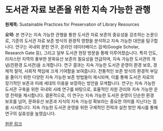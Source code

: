# 도서관 자료 보존을 위한 지속 가능한 관행

**원제목:** Sustainable Practices for Preservation of Library Resources

**요약:** 본 연구는 지속 가능한 관행을 통한 도서관 자료 보존의 중요성을 강조하는 논문으로, 기존의 도서관 자료 보존 방식의 환경적 영향을 분석하고 지속 가능한 대안을 탐구합니다.  연구는 국내외 문헌 연구, 온라인 데이터베이스 검색(Google Scholar, Research Gate 등), 그리고 일부 도서관 현장 방문을 통해 이루어졌습니다.  특히 인도, 라자스탄 지역의 풍부한 문화유산 보존의 필요성을 언급하며, 지속 가능한 도서관의 개념(친환경 도서관)을 소개합니다.  연구 결과는 지속 가능한 도서관 운영이 환경 보호, 경제적 절약, 사회적 책임에 크게 기여함을 보여줍니다.  전통적인 보존 방식의 환경적 부담을 줄이기 위한 다양한 지속 가능한 보존 방법들이 제시되며,  이를 통해 도서관 자료의 장기적인 보존과 미래 세대의 이용을 보장하는 방안을 모색합니다.  연구는 지속 가능한 도서관 구축을 위한 국내외 사례 연구를 바탕으로,  효율적인 자원 관리와 지속 가능한 운영 전략을 제시합니다.  결론적으로, 이 연구는 지속 가능한 도서관 운영이 단순한 환경 보호를 넘어, 문화유산 보존과 지식의 지속 가능성 확보라는 중요한 의미를 지닌다는 점을 시사합니다.  지속 가능한 도서관 운영을 위한 구체적인 전략과 실천 방안 제시를 통해 연구의 실효성을 높였습니다.

[원문 링크](https://sxcjpr.edu.in/wp-content/uploads/2025/06/6.-Ed.-Loveleen-Mathur-.pdf)
